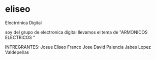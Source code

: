 # eliseo
Electrónica Digital

soy del grupo de electronica  digital llevamos el tema de "ARMONICOS ELECTRICOS " 

INTREGRANTES: Josue Eliseo Franco
              Jose David Palencia
              Jabes Lopez Valdepeñas
